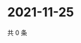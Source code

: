 # 2021-11-25

共 0 条

<!-- BEGIN WEIBO -->
<!-- 最后更新时间 Thu Nov 25 2021 00:21:46 GMT+0800 (China Standard Time) -->

<!-- END WEIBO -->
